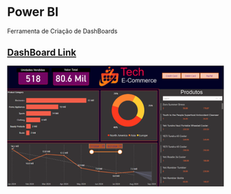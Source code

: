 # Power BI

Ferramenta de Criação de DashBoards



## [DashBoard Link](https://app.powerbi.com/view?r=eyJrIjoiMDRmMTlhYjAtMjk0Ni00NmEyLTk2ODAtYTJjNzQ0M2Q1NzE5IiwidCI6ImUzNGExMzlhLWYxZDktNGMyNy1hYTk3LTRkYTZkZGJlMTU1YyJ9)


![DashBoard](image.png)
